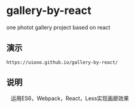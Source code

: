 # gallery-by-react
one photot gallery project based on react
##  演示
    https://uiooo.github.io/gallery-by-react/
## 说明
    运用ES6，Webpack，React，Less实现画廊效果
